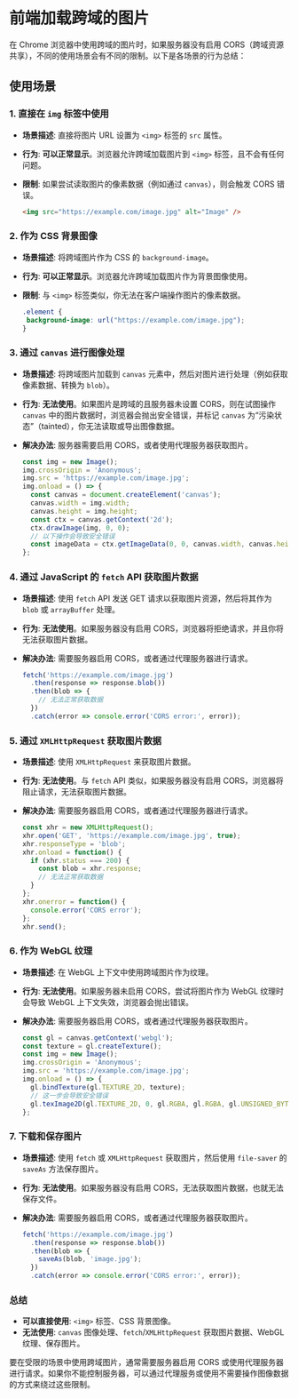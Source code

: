 # 前端加载跨域的图片

在 Chrome 浏览器中使用跨域的图片时，如果服务器没有启用 CORS（跨域资源共享），不同的使用场景会有不同的限制。以下是各场景的行为总结：

## 使用场景

### 1. **直接在 `img` 标签中使用**

- **场景描述**: 直接将图片 URL 设置为 `<img>` 标签的 `src` 属性。
- **行为**: **可以正常显示**。浏览器允许跨域加载图片到 `<img>` 标签，且不会有任何问题。
- **限制**: 如果尝试读取图片的像素数据（例如通过 `canvas`），则会触发 CORS 错误。

   ```html
   <img src="https://example.com/image.jpg" alt="Image" />
   ```

### 2. **作为 CSS 背景图像**

- **场景描述**: 将跨域图片作为 CSS 的 `background-image`。
- **行为**: **可以正常显示**。浏览器允许跨域加载图片作为背景图像使用。
- **限制**: 与 `<img>` 标签类似，你无法在客户端操作图片的像素数据。

   ```css
  .element {
    background-image: url("https://example.com/image.jpg");
  }
   ```

### 3. **通过 `canvas` 进行图像处理**

- **场景描述**: 将跨域图片加载到 `canvas` 元素中，然后对图片进行处理（例如获取像素数据、转换为 `blob`）。
- **行为**: **无法使用**。如果图片是跨域的且服务器未设置 CORS，则在试图操作 `canvas` 中的图片数据时，浏览器会抛出安全错误，并标记 `canvas` 为“污染状态”（tainted），你无法读取或导出图像数据。
- **解决办法**: 服务器需要启用 CORS，或者使用代理服务器获取图片。

   ```javascript
   const img = new Image();
   img.crossOrigin = 'Anonymous';
   img.src = 'https://example.com/image.jpg';
   img.onload = () => {
     const canvas = document.createElement('canvas');
     canvas.width = img.width;
     canvas.height = img.height;
     const ctx = canvas.getContext('2d');
     ctx.drawImage(img, 0, 0);
     // 以下操作会导致安全错误
     const imageData = ctx.getImageData(0, 0, canvas.width, canvas.height);
   };
   ```

### 4. **通过 JavaScript 的 `fetch` API 获取图片数据**

- **场景描述**: 使用 `fetch` API 发送 GET 请求以获取图片资源，然后将其作为 `blob` 或 `arrayBuffer` 处理。
- **行为**: **无法使用**。如果服务器没有启用 CORS，浏览器将拒绝请求，并且你将无法获取图片数据。
- **解决办法**: 需要服务器启用 CORS，或者通过代理服务器进行请求。

   ```javascript
   fetch('https://example.com/image.jpg')
     .then(response => response.blob())
     .then(blob => {
       // 无法正常获取数据
     })
     .catch(error => console.error('CORS error:', error));
   ```

### 5. **通过 `XMLHttpRequest` 获取图片数据**

- **场景描述**: 使用 `XMLHttpRequest` 来获取图片数据。
- **行为**: **无法使用**。与 `fetch` API 类似，如果服务器没有启用 CORS，浏览器将阻止请求，无法获取图片数据。
- **解决办法**: 需要服务器启用 CORS，或者通过代理服务器进行请求。

   ```javascript
   const xhr = new XMLHttpRequest();
   xhr.open('GET', 'https://example.com/image.jpg', true);
   xhr.responseType = 'blob';
   xhr.onload = function() {
     if (xhr.status === 200) {
       const blob = xhr.response;
       // 无法正常获取数据
     }
   };
   xhr.onerror = function() {
     console.error('CORS error');
   };
   xhr.send();
   ```

### 6. **作为 WebGL 纹理**

- **场景描述**: 在 WebGL 上下文中使用跨域图片作为纹理。
- **行为**: **无法使用**。如果服务器未启用 CORS，尝试将图片作为 WebGL 纹理时会导致 WebGL 上下文失效，浏览器会抛出错误。
- **解决办法**: 需要服务器启用 CORS，或者通过代理服务器获取图片。

   ```javascript
   const gl = canvas.getContext('webgl');
   const texture = gl.createTexture();
   const img = new Image();
   img.crossOrigin = 'Anonymous';
   img.src = 'https://example.com/image.jpg';
   img.onload = () => {
     gl.bindTexture(gl.TEXTURE_2D, texture);
     // 这一步会导致安全错误
     gl.texImage2D(gl.TEXTURE_2D, 0, gl.RGBA, gl.RGBA, gl.UNSIGNED_BYTE, img);
   };
   ```

### 7. **下载和保存图片**

- **场景描述**: 使用 `fetch` 或 `XMLHttpRequest` 获取图片，然后使用 `file-saver` 的 `saveAs` 方法保存图片。
- **行为**: **无法使用**。如果服务器没有启用 CORS，无法获取图片数据，也就无法保存文件。
- **解决办法**: 需要服务器启用 CORS，或者通过代理服务器获取图片。

   ```javascript
   fetch('https://example.com/image.jpg')
     .then(response => response.blob())
     .then(blob => {
       saveAs(blob, 'image.jpg');
     })
     .catch(error => console.error('CORS error:', error));
   ```

### 总结

- **可以直接使用**: `<img>` 标签、CSS 背景图像。
- **无法使用**: `canvas` 图像处理、`fetch`/`XMLHttpRequest` 获取图片数据、WebGL 纹理、保存图片。

要在受限的场景中使用跨域图片，通常需要服务器启用 CORS 或使用代理服务器进行请求。如果你不能控制服务器，可以通过代理服务或使用不需要操作图像数据的方式来绕过这些限制。
